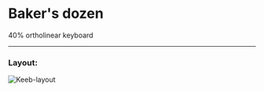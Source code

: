 # Baker's dozen
40% ortholinear keyboard

---
### Layout:

![Keeb-layout](https://user-images.githubusercontent.com/46719548/77226014-ccdbca00-6b85-11ea-906d-e0183c00e046.png)
